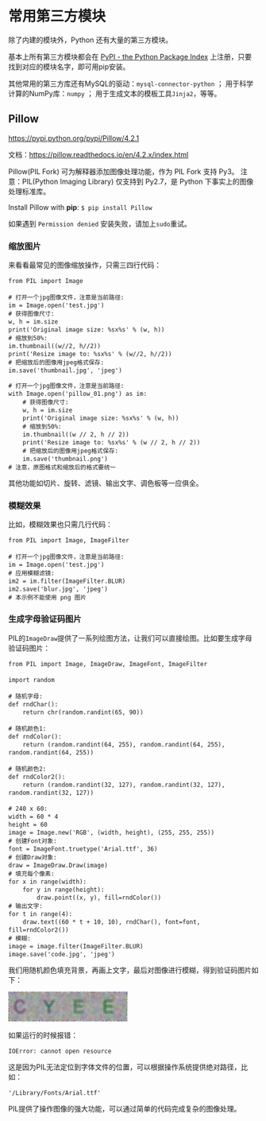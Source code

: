 # 常用第三方模块

除了内建的模块外，Python 还有大量的第三方模块。

基本上所有第三方模块都会在 [PyPI - the Python Package Index](https://pypi.python.org/) 上注册，只要找到对应的模块名字，即可用pip安装。

其他常用的第三方库还有MySQL的驱动：`mysql-connector-python` ；
用于科学计算的NumPy库：`numpy` ；
用于生成文本的模板工具`Jinja2`，等等。

## Pillow

https://pypi.python.org/pypi/Pillow/4.2.1

文档：https://pillow.readthedocs.io/en/4.2.x/index.html

Pillow(PIL Fork) 可为解释器添加图像处理功能，作为 PIL Fork 支持 Py3。
注意：PIL(Python Imaging Library) 仅支持到 Py2.7，是 Python 下事实上的图像处理标准库。

Install Pillow with **pip**: `$ pip install Pillow` 

如果遇到 `Permission denied` 安装失败，请加上`sudo`重试。

### 

### 缩放图片

来看看最常见的图像缩放操作，只需三四行代码：

```
from PIL import Image

# 打开一个jpg图像文件，注意是当前路径:
im = Image.open('test.jpg')
# 获得图像尺寸:
w, h = im.size
print('Original image size: %sx%s' % (w, h))
# 缩放到50%:
im.thumbnail((w//2, h//2))
print('Resize image to: %sx%s' % (w//2, h//2))
# 把缩放后的图像用jpeg格式保存:
im.save('thumbnail.jpg', 'jpeg')
```

```
# 打开一个jpg图像文件，注意是当前路径:
with Image.open('pillow_01.png') as im:
    # 获得图像尺寸:
    w, h = im.size
    print('Original image size: %sx%s' % (w, h))
    # 缩放到50%:
    im.thumbnail((w // 2, h // 2))
    print('Resize image to: %sx%s' % (w // 2, h // 2))
    # 把缩放后的图像用jpeg格式保存:
    im.save('thumbnail.png')
# 注意，原图格式和缩放后的格式要统一
```

其他功能如切片、旋转、滤镜、输出文字、调色板等一应俱全。

### 模糊效果

比如，模糊效果也只需几行代码：

```
from PIL import Image, ImageFilter

# 打开一个jpg图像文件，注意是当前路径:
im = Image.open('test.jpg')
# 应用模糊滤镜:
im2 = im.filter(ImageFilter.BLUR)
im2.save('blur.jpg', 'jpeg')
# 本示例不能使用 png 图片
```

### 生成字母验证码图片

PIL的`ImageDraw`提供了一系列绘图方法，让我们可以直接绘图。比如要生成字母验证码图片：

```
from PIL import Image, ImageDraw, ImageFont, ImageFilter

import random

# 随机字母:
def rndChar():
    return chr(random.randint(65, 90))

# 随机颜色1:
def rndColor():
    return (random.randint(64, 255), random.randint(64, 255), random.randint(64, 255))

# 随机颜色2:
def rndColor2():
    return (random.randint(32, 127), random.randint(32, 127), random.randint(32, 127))

# 240 x 60:
width = 60 * 4
height = 60
image = Image.new('RGB', (width, height), (255, 255, 255))
# 创建Font对象:
font = ImageFont.truetype('Arial.ttf', 36)
# 创建Draw对象:
draw = ImageDraw.Draw(image)
# 填充每个像素:
for x in range(width):
    for y in range(height):
        draw.point((x, y), fill=rndColor())
# 输出文字:
for t in range(4):
    draw.text((60 * t + 10, 10), rndChar(), font=font, fill=rndColor2())
# 模糊:
image = image.filter(ImageFilter.BLUR)
image.save('code.jpg', 'jpeg')
```

我们用随机颜色填充背景，再画上文字，最后对图像进行模糊，得到验证码图片如下：

![PIL_01](images/PIL_01.jpg)

如果运行的时候报错：

```
IOError: cannot open resource

```

这是因为PIL无法定位到字体文件的位置，可以根据操作系统提供绝对路径，比如：

```
'/Library/Fonts/Arial.ttf'
```

PIL提供了操作图像的强大功能，可以通过简单的代码完成复杂的图像处理。

